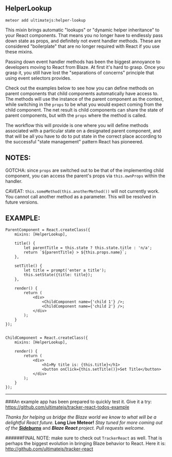 ## HelperLookup

```
meteor add ultimatejs:helper-lookup
```

This mixin brings automatic "lookups" or "dynamic helper inheritance" to your React components. That means you no longer have to endlessly pass down state as props, and definitely not event handler methods. These are considered "boilerplate" that are no longer required with React if you use these mixins.

Passing down event handler methods has been the biggest annoyance to developers moving to React from Blaze. At first it's hard to grasp. Once you grasp it, you still have lost the "separations of concerns" principle that using event selectors provides.

Check out the examples below to see how you can define methods on parent components that child components automatically have access to. The methods will use the instance of the parent component as the context, while switching in the `props` to be what you would expect coming from the child component. The net result is child components can share the state of parent components, but with the `props` where the method is called.

The workflow this will provide is one where you will define methods associated with a particular state on a designated parent component, and that will be all you have to do to put state in the correct place according to the successful "state management" pattern React has pioneered.

## NOTES: 

GOTCHA: since `props` are switched out to be that of the implementing child component, you can access the parent's props via `this.ownProps` within the handler.

CAVEAT: `this.someMethod(this.anotherMethod())` will not currently work. You cannot call another method as a parameter. This will be resolved in future versions.

## EXAMPLE:

```
ParentComponent = React.createClass({
	mixins: [HelperLookup],

	title() {
		let parentTitle = this.state ? this.state.title : 'n/a';
		return `${parentTitle} > ${this.props.name}`;
	},
	
	setTitle() {
		let title = prompt('enter a title');
		this.setState({title: title});
	},
	
	render() {
		return (
			<div>
				<ChildComponent name={'child 1'} />;
				<ChildComponent name={'child 2'} />;
			</div>
		);
	}
});


ChildComponent = React.createClass({
	mixins: [HelperLookup],

	render() {
		return (
			<div>
				<h1>My title is: {this.title}</h1>
				<button onClick={this.setTitle()}>Set Title</button>
			</div>
		);
	}
});
```

----
###An example app has been prepared to quickly test it. 
Give it a try: https://github.com/ultimatejs/tracker-react-todos-example

*Thanks for helping us bridge the Blaze world we know to what will be a delightful React future.* **Long Live Meteor!** *Stay tuned for more coming out of the* [***Sideburns***](https://github.com/timbrandin/blaze-react) and ***Blaze React*** *project. Pull requests welcome.*  

######FINAL NOTE: make sure to check out `TrackerReact` as well. That is perhaps the biggest evolution in bringing Blaze behavior to React. Here it is: http://github.com/ultimatejs/tracker-react
